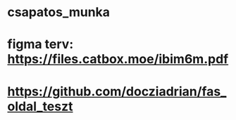 # csapatos_munka
# figma terv: https://files.catbox.moe/ibim6m.pdf
# 
# https://github.com/docziadrian/fas_oldal_teszt
